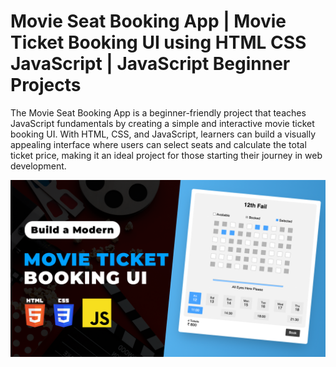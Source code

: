 # Movie Seat Booking App | Movie Ticket Booking UI using HTML CSS JavaScript | JavaScript Beginner Projects

The Movie Seat Booking App is a beginner-friendly project that teaches JavaScript fundamentals by creating a simple and interactive movie ticket booking UI. With HTML, CSS, and JavaScript, learners can build a visually appealing interface where users can select seats and calculate the total ticket price, making it an ideal project for those starting their journey in web development.

![Movie Seat Booking App](MovieTicketBookingUI.png)